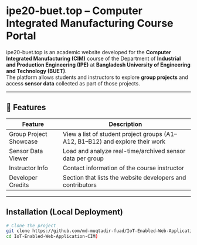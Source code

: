 # ipe20-buet.top – Computer Integrated Manufacturing Course Portal

ipe20-buet.top is an academic website developed for the **Computer Integrated Manufacturing (CIM)** course of the Department of **Industrial and Production Engineering (IPE)** at **Bangladesh University of Engineering and Technology (BUET)**.  
The platform allows students and instructors to explore **group projects** and access **sensor data** collected as part of those projects.

---

## 🚀 Features

| Feature                | Description                                                                 |
|------------------------|------------------------------------------------------------------------------|
| Group Project Showcase | View a list of student project groups (A1–A12, B1–B12) and explore their work |
| Sensor Data Viewer     | Load and analyze real-time/archived sensor data per group                    |
| Instructor Info        | Contact information of the course instructor                                |
| Developer Credits      | Section that lists the website developers and contributors                  |

---

## Installation (Local Deployment)

```bash
# Clone the project 
git clone https://github.com/md-muqtadir-fuad/IoT-Enabled-Web-Application-CIM
cd IoT-Enabled-Web-Application-CIM)

